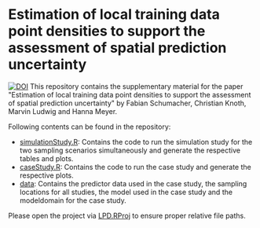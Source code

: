 # Estimation of local training data point densities to support the assessment of spatial prediction uncertainty
[![DOI](https://zenodo.org/badge/DOI/10.5281/zenodo.14356807.svg)](https://doi.org/10.5281/zenodo.14356807)
This repository contains the supplementary material for the paper "Estimation of local training data point densities to support the assessment of spatial prediction uncertainty" by Fabian Schumacher, Christian Knoth, Marvin Ludwig and Hanna Meyer.

Following contents can be found in the repository:

* [simulationStudy.R](code/simulationStudy_withPlotting.R): Contains the code to run the simulation study for the two sampling scenarios simultaneously and generate the respective tables and plots.
* [caseStudy.R](code/caseStudy.R): Contains the code to run the case study and generate the respective plots.
* [data](data/): Contains the predictor data used in the case study, the sampling locations for all studies, the model used in the case study and the modeldomain for the case study.

Please open the project via [LPD.RProj](./LPD.Rproj) to ensure proper relative file paths.
